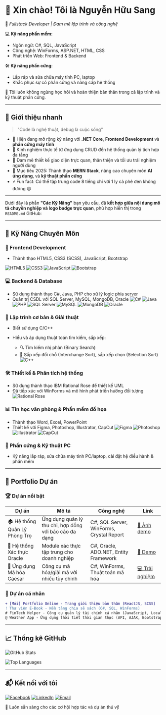 # 👋 Xin chào! Tôi là **Nguyễn Hữu Sang**

🎯 *Fullstack Developer | Đam mê lập trình và công nghệ*

💻 **Kỹ năng phần mềm**:  
- Ngôn ngữ: C#, SQL, JavaScript  
- Công nghệ: WinForms, ASP.NET, HTML, CSS  
- Phát triển Web: Frontend & Backend  

🛠 **Kỹ năng phần cứng**:  
- Lắp ráp và sửa chữa máy tính PC, laptop  
- Khắc phục sự cố phần cứng và nâng cấp hệ thống  

📌 Tôi luôn không ngừng học hỏi và hoàn thiện bản thân trong cả lập trình và kỹ thuật phần cứng.


---

## 🌟 Giới thiệu nhanh
> "Code là nghệ thuật, debug là cuộc sống"

- 🌱 Hiện đang mở rộng kỹ năng với **.NET Core**, **Frontend Development** và **phần cứng máy tính**
- 💼 Kinh nghiệm thực tế từ ứng dụng CRUD đến hệ thống quản lý tích hợp đa tầng
- 🎨 Đam mê thiết kế giao diện trực quan, thân thiện và tối ưu trải nghiệm người dùng
- 🚀 Mục tiêu 2025: Thành thạo **MERN Stack**, nâng cao chuyên môn **AI ứng dụng**, và **kỹ thuật phần cứng**
- ⚡ Fun fact: Có thể tập trung code 8 tiếng chỉ với 1 ly cà phê đen không đường 😄

---
Dưới đây là phần **"Các Kỹ Năng"** bạn yêu cầu, đã **kết hợp giữa nội dung mô tả chuyên nghiệp và logo badge trực quan**, phù hợp hiển thị trong `README.md` GitHub:

---

## 🧠 Kỹ Năng Chuyên Môn

### 🎨 Frontend Development

* Thành thạo HTML5, CSS3 (SCSS), JavaScript, Bootstrap
  
![HTML5](https://img.shields.io/badge/-HTML5-E34F26?style=for-the-badge\&logo=html5\&logoColor=white)
  ![CSS3](https://img.shields.io/badge/-CSS3-1572B6?style=for-the-badge\&logo=css3\&logoColor=white)
  ![JavaScript](https://img.shields.io/badge/-JavaScript-F7DF1E?style=for-the-badge\&logo=javascript\&logoColor=black)
  ![Bootstrap](https://img.shields.io/badge/-Bootstrap-7952B3?style=for-the-badge\&logo=bootstrap\&logoColor=white)

### 💻 Backend & Database

* Sử dụng thành thạo C#, Java, PHP cho xử lý logic phía server
* Quản trị CSDL với SQL Server, MySQL, MongoDB, Oracle
![C#](https://img.shields.io/badge/-C%23-239120?style=for-the-badge\&logo=c-sharp\&logoColor=white)
  ![Java](https://img.shields.io/badge/-Java-007396?style=for-the-badge\&logo=java\&logoColor=white)
  ![PHP](https://img.shields.io/badge/-PHP-777BB4?style=for-the-badge\&logo=php\&logoColor=white)
  ![SQL Server](https://img.shields.io/badge/-SQL_Server-CC2927?style=for-the-badge\&logo=microsoft-sql-server\&logoColor=white)
  ![MySQL](https://img.shields.io/badge/-MySQL-4479A1?style=for-the-badge\&logo=mysql\&logoColor=white)
  ![MongoDB](https://img.shields.io/badge/-MongoDB-47A248?style=for-the-badge\&logo=mongodb\&logoColor=white)
  ![Oracle](https://img.shields.io/badge/-Oracle-F80000?style=for-the-badge\&logo=oracle\&logoColor=white)

### 🧩 Lập trình cơ bản & Giải thuật

* Biết sử dụng C/C++
* Hiểu và áp dụng thuật toán tìm kiếm, sắp xếp:

  * 🔍 Tìm kiếm nhị phân (Binary Search)
  * 🔄 Sắp xếp đổi chỗ (Interchange Sort), sắp xếp chọn (Selection Sort)
    ![C++](https://img.shields.io/badge/-C++-00599C?style=for-the-badge\&logo=c%2b%2b\&logoColor=white)

### 🛠 Thiết kế & Phân tích hệ thống

* Sử dụng thành thạo IBM Rational Rose để thiết kế UML
* Đã tiếp xúc với WinForms và mô hình phát triển hướng đối tượng
  ![Rational Rose](https://img.shields.io/badge/-Rational_Rose-lightgrey?style=for-the-badge)

### 📊 Tin học văn phòng & Phần mềm đồ họa

* Thành thạo Word, Excel, PowerPoint
* Thiết kế với Figma, Photoshop, Illustrator, CapCut
  ![Figma](https://img.shields.io/badge/-Figma-F24E1E?style=for-the-badge\&logo=figma\&logoColor=white)
  ![Photoshop](https://img.shields.io/badge/-Photoshop-31A8FF?style=for-the-badge\&logo=adobe-photoshop\&logoColor=white)
  ![Illustrator](https://img.shields.io/badge/-Illustrator-FF9A00?style=for-the-badge\&logo=adobe-illustrator\&logoColor=white)
  ![CapCut](https://img.shields.io/badge/-CapCut-000000?style=for-the-badge\&logo=capcut\&logoColor=white)

### 🧩 Phần cứng & Kỹ thuật PC

* Kỹ năng lắp ráp, sửa chữa máy tính PC/laptop, cài đặt hệ điều hành & phần mềm

---

## 🎨 Portfolio Dự án

### 🏆 Dự án nổi bật
| **Dự án**         | **Mô tả**                              | **Công nghệ**                          | **Link** |
|--------------------|----------------------------------------|----------------------------------------|----------|
| 🏠 Hệ thống Quản Lý Phòng Trọ | Ứng dụng quản lý thu chi, hợp đồng với báo cáo đa dạng | C#, SQL Server, WinForms, Crystal Report | [📸 Ảnh demo](#) |
| 🔐 Hệ thống Xác thực Oracle | Module xác thực tập trung cho doanh nghiệp | C#, Oracle, ADO.NET, Entity Framework | [🎥 Demo](#) |
| 🧮 Ứng dụng Mã hóa Caesar | Công cụ mã hóa/giải mã với nhiều tùy chỉnh | C#, WinForms, Thuật toán mã hóa | [💻 Trải nghiệm](#) |

### 🌱 Dự án cá nhân
```diff
+ [Mới] Portfolio Online - Trang giới thiệu bản thân (ReactJS, SCSS)
! Thư viện E-Book - Nền tảng chia sẻ sách (C#, SQL, WinForms)
# FinTech Helper - Công cụ quản lý tài chính cá nhân (JavaScript, LocalStorage)
@ Weather App - Ứng dụng thời tiết thời gian thực (API, AJAX, Bootstrap)
```

---

## 📈 Thống kê GitHub
![GitHub Stats](https://github-readme-stats.vercel.app/api?username=yourusername&show_icons=true&theme=radical)

![Top Languages](https://github-readme-stats.vercel.app/api/top-langs/?username=yourusername&layout=compact&theme=nightowl)

---

## 📬 Kết nối với tôi
[![Facebook](https://img.shields.io/badge/-Facebook-1877F2?style=for-the-badge&logo=facebook&logoColor=white)](https://www.facebook.com/HuuSang.0912)
[![LinkedIn](https://img.shields.io/badge/-LinkedIn-0A66C2?style=for-the-badge&logo=linkedin&logoColor=white)](https://linkedin.com/in/yourprofile)
[![Email](https://img.shields.io/badge/-Email-D14836?style=for-the-badge&logo=gmail&logoColor=white)](mailto:youremail@gmail.com)

💬 Luôn sẵn sàng cho các cơ hội hợp tác và dự án thú vị!

